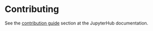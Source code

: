# Contributing


See the [contribution guide](https://jupyterhub.readthedocs.io/en/latest/index.html#contributor) section
at the JupyterHub documentation.
